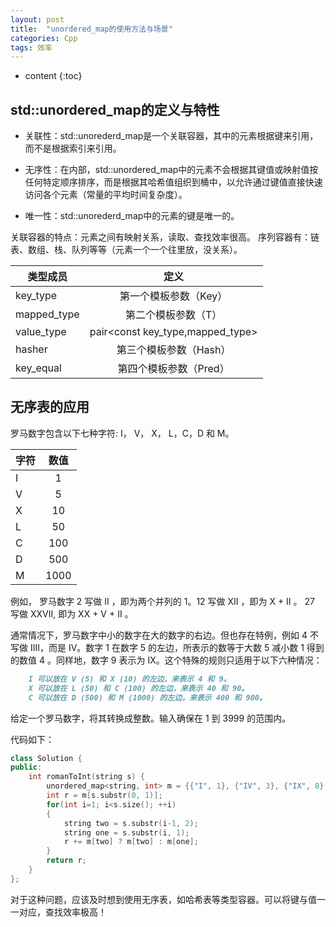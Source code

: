 ```yaml
---
layout: post
title:  "unordered_map的使用方法与场景"
categories: Cpp
tags: 效率
---
```


* content
{:toc}

## std::unordered_map的定义与特性

* 关联性：std::unorederd_map是一个关联容器，其中的元素根据键来引用，而不是根据索引来引用。

* 无序性：在内部，std::unordered_map中的元素不会根据其键值或映射值按任何特定顺序排序，而是根据其哈希值组织到桶中，以允许通过键值直接快速访问各个元素（常量的平均时间复杂度）。

* 唯一性：std::unorederd_map中的元素的键是唯一的。

关联容器的特点：元素之间有映射关系，读取、查找效率很高。
序列容器有：链表、数组、栈、队列等等（元素一个一个往里放，没关系）。

类型成员|定义
--|:--:
key_type|第一个模板参数（Key）
mapped_type|第二个模板参数（T）
value_type|pair<const key_type,mapped_type>
hasher|第三个模板参数（Hash）
key_equal|第四个模板参数（Pred）

## 无序表的应用

罗马数字包含以下七种字符: I， V， X， L，C，D 和 M。

字符|数值
--|:--:
I|1
V|5
X|10
L|50
C|100
D|500
M|1000

例如， 罗马数字 2 写做 II ，即为两个并列的 1。12 写做 XII ，即为 X + II 。 27 写做  XXVII, 即为 XX + V + II 。

通常情况下，罗马数字中小的数字在大的数字的右边。但也存在特例，例如 4 不写做 IIII，而是 IV。数字 1 在数字 5 的左边，所表示的数等于大数 5 减小数 1 得到的数值 4 。同样地，数字 9 表示为 IX。这个特殊的规则只适用于以下六种情况：

```markdown 
    I 可以放在 V (5) 和 X (10) 的左边，来表示 4 和 9。
    X 可以放在 L (50) 和 C (100) 的左边，来表示 40 和 90。 
    C 可以放在 D (500) 和 M (1000) 的左边，来表示 400 和 900。
```

给定一个罗马数字，将其转换成整数。输入确保在 1 到 3999 的范围内。

代码如下：

```Cpp
class Solution {
public:
    int romanToInt(string s) {      
        unordered_map<string, int> m = {{"I", 1}, {"IV", 3}, {"IX", 8}, {"V", 5}, {"X", 10}, {"XL", 30}, {"XC", 80}, {"L", 50}, {"C", 100}, {"CD", 300}, {"CM", 800}, {"D", 500}, {"M", 1000}};
        int r = m[s.substr(0, 1)];
        for(int i=1; i<s.size(); ++i)
        {
            string two = s.substr(i-1, 2);
            string one = s.substr(i, 1);
            r += m[two] ? m[two] : m[one];
        }
        return r;
    }
};
```

对于这种问题，应该及时想到使用无序表，如哈希表等类型容器。可以将键与值一一对应，查找效率极高！
